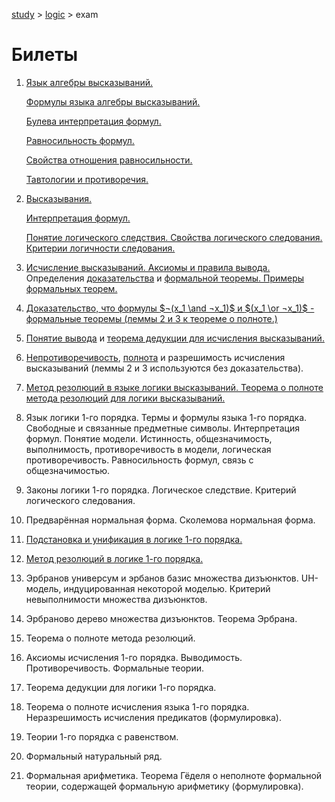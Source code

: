 [study](../../) > [logic](../) > exam

# Билеты

1. [Язык алгебры высказываний.](../0/lang) 

   [Формулы языка алгебры высказываний.](../0/lang#header-n34)

   [Булева интерпретация формул.](../0/lang#header-n56) 

   [Равносильность формул.](../0/equiv) 

   [Свойства отношения равносильности.](../0/equiv#header-n11) 

   [Тавтологии и противоречия.](../0/lang#header-n133)

2. [Высказывания.](../0/lang#header-n7) 

   [Интерпретация формул.](../0/lang#header-n69) 

   [Понятие логического следствия. Свойства логического следования. Критерии логичности следования.](../0/result)

3. [Исчисление высказываний. Аксиомы и правила вывода.](../0/system#header-n53) Определения [доказательства](../0/system#header-n107) и [формальной теоремы. Примеры формальных теорем.](../0/system#header-n41)

4. [Доказательство, что формулы $¬(x_1 \and ¬x_1)$ и $(x_1 \or ¬x_1)$ - формальные теоремы (леммы 2 и 3 к теореме о полноте.)](../0/full)

5. [Понятие вывода](../0/system#header-n128) и [теорема дедукции для исчисления высказываний.](../0/deduction) 

6. [Непротиворечивость](../0/system#header-n44), [полнота](../0/system#header-n49) и разрешимость исчисления высказываний (леммы 2 и 3 используются без доказательства). 

7. [Метод резолюций в языке логики высказываний. Теорема о полноте метода резолюций для логики высказываний.](../0/resolution)

8. Язык логики 1-го порядка. Термы и формулы языка 1-го порядка. Свободные и связанные предметные символы. Интерпретация формул. Понятие модели. Истинность, общезначимость, выполнимость, противоречивость в модели, логическая противоречивость. Равносильность формул, связь с общезначимостью. 

9. Законы логики 1-го порядка. Логическое следствие. Критерий логического следования. 

10. Предварённая нормальная форма. Сколемова нормальная форма. 

11. [Подстановка и унификация в логике 1-го порядка.](../1/unification) 

12. [Метод резолюций в логике 1-го порядка.](../1/resolution)

13. Эрбранов универсум и эрбанов базис множества дизъюнктов. UH-модель, индуцированная некоторой моделью. Критерий невыполнимости множества дизъюнктов. 

14. Эрбраново дерево множества дизъюнктов. Теорема Эрбрана. 

15. Теорема о полноте метода резолюций. 

16. Аксиомы исчисления 1-го порядка. Выводимость. Противоречивость. Формальные теории. 

17. Теорема дедукции для логики 1-го порядка. 

18. Теорема о полноте исчисления языка 1-го порядка. Неразрешимость исчисления предикатов (формулировка). 

19. Теории 1-го порядка с равенством. 

20. Формальный натуральный ряд. 

21. Формальная арифметика. Теорема Гёделя о неполноте формальной теории, содержащей формальную арифметику (формулировка). 